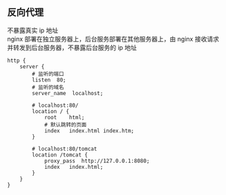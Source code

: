 ## 反向代理

不暴露真实 ip 地址  
nginx 部署在独立服务器上，后台服务部署在其他服务器上，由 nginx 接收请求并转发到后台服务器，不暴露后台服务的 ip 地址  

```
http {
    server {
        # 监听的端口
        listen  80;
        # 监听的域名
        server_name  localhost;

        # localhost:80/
        location / {
            root    html;
            # 默认跳转的页面
            index   index.html index.htm;
        }

        # localhost:80/tomcat
        location /tomcat {
            proxy_pass  http://127.0.0.1:8080;
            index   index.html;
        }
    }
}
```